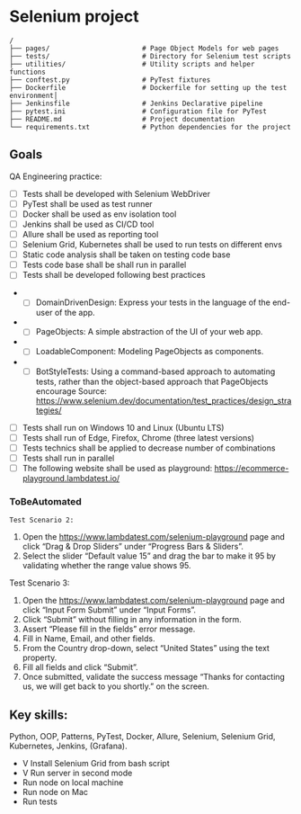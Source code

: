 # Selenium project
```
/
├── pages/                       # Page Object Models for web pages
├── tests/                       # Directory for Selenium test scripts
├── utilities/                   # Utility scripts and helper functions
├── conftest.py                  # PyTest fixtures
├── Dockerfile                   # Dockerfile for setting up the test environment│
├── Jenkinsfile                  # Jenkins Declarative pipeline
├── pytest.ini                   # Configuration file for PyTest
├── README.md                    # Project documentation
└── requirements.txt             # Python dependencies for the project
```

## Goals
QA Engineering practice:
- [ ] Tests shall be developed with Selenium WebDriver
- [ ] PyTest shall be used as test runner
- [ ] Docker shall be used as env isolation tool
- [ ] Jenkins shall be used as CI/CD tool
- [ ] Allure shall be used as reporting tool
- [ ] Selenium Grid, Kubernetes shall be used to run tests on different envs
- [ ] Static code analysis shall be taken on testing code base
- [ ] Tests code base shall be shall run in parallel
- [ ] Tests shall be developed following best practices
- - [ ] DomainDrivenDesign: Express your tests in the language of the end-user of the app. 
- - [ ] PageObjects: A simple abstraction of the UI of your web app. 
- - [ ] LoadableComponent: Modeling PageObjects as components. 
- - [ ] BotStyleTests: Using a command-based approach to automating tests, rather than the object-based approach that PageObjects encourage
Source: https://www.selenium.dev/documentation/test_practices/design_strategies/
- [ ] Tests shall run on Windows 10 and Linux (Ubuntu LTS)
- [ ] Tests shall run of Edge, Firefox, Chrome (three latest versions)
- [ ] Tests technics shall be applied to decrease number of combinations
- [ ] Tests shall run in parallel
- [ ] The following website shall be used as playground: https://ecommerce-playground.lambdatest.io/

### ToBeAutomated
    Test Scenario 2:
1. Open the https://www.lambdatest.com/selenium-playground page and
click “Drag & Drop Sliders” under “Progress Bars & Sliders”.
2. Select the slider “Default value 15” and drag the bar to make it 95 by
validating whether the range value shows 95.


Test Scenario 3:
1. Open the https://www.lambdatest.com/selenium-playground page and
click “Input Form Submit” under “Input Forms”.
2. Click “Submit” without filling in any information in the form.
3. Assert “Please fill in the fields” error message.
4. Fill in Name, Email, and other fields.
5. From the Country drop-down, select “United States” using the text
property.
6. Fill all fields and click “Submit”.
7. Once submitted, validate the success message “Thanks for contacting
us, we will get back to you shortly.” on the screen.

## Key skills:
Python, OOP, Patterns, PyTest, Docker, Allure, Selenium, Selenium Grid, Kubernetes, Jenkins, (Grafana).


- V Install Selenium Grid from bash script
- V Run server in second mode 
- Run node on local machine
- Run node on Mac
- Run tests 
